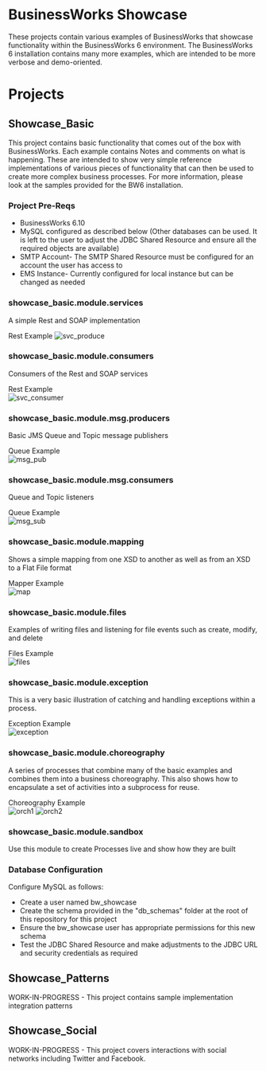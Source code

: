 # BusinessWorks Showcase
These projects contain various examples of BusinessWorks that showcase functionality within the BusinessWorks 6 environment. The BusinessWorks 6 installation contains many more examples, which are intended to be more verbose and demo-oriented.

# Projects
## Showcase_Basic
This project contains basic functionality that comes out of the box with BusinessWorks. Each example contains Notes and comments on what is happening. These are intended to show very simple reference implementations of various pieces of functionality that can then be used to create more complex business processes. For more information, please look at the samples provided for the BW6 installation.

### Project Pre-Reqs
* BusinessWorks 6.10
* MySQL configured as described below (Other databases can be used. It is left to the user to adjust the JDBC Shared Resource and ensure all the required objects are available)
* SMTP Account- The SMTP Shared Resource must be configured for an account the user has access to
* EMS Instance- Currently configured for local instance but can be changed as needed

### showcase_basic.module.services
A simple Rest and SOAP implementation

Rest Example
![svc_produce](https://github.com/jmhenley5326/BW_Showcase/blob/master/screenshots/Rest_Service.png?raw=true)
### showcase_basic.module.consumers
Consumers of the Rest and SOAP services

Rest Example<BR>
![svc_consumer](https://github.com/jmhenley5326/BW_Showcase/blob/master/screenshots/Svc_Consumer.png?raw=true)
### showcase_basic.module.msg.producers
Basic JMS Queue and Topic message publishers

Queue Example<BR>
![msg_pub](https://github.com/jmhenley5326/BW_Showcase/blob/master/screenshots/Msg_Producer.png?raw=true)
### showcase_basic.module.msg.consumers
Queue and Topic listeners

Queue Example<BR>
![msg_sub](https://github.com/jmhenley5326/BW_Showcase/blob/master/screenshots/Msg_Consumer.png?raw=true)
### showcase_basic.module.mapping
Shows a simple mapping from one XSD to another as well as from an XSD to a Flat File format

Mapper Example<BR>
![map](https://github.com/jmhenley5326/BW_Showcase/blob/master/screenshots/Mapper.png?raw=true)
### showcase_basic.module.files
Examples of writing files and listening for file events such as create, modify, and delete

Files Example<BR>
![files](https://github.com/jmhenley5326/BW_Showcase/blob/master/screenshots/File.png?raw=true)
### showcase_basic.module.exception
This is a very basic illustration of catching and handling exceptions within a process.

Exception Example<BR>
![exception](https://github.com/jmhenley5326/BW_Showcase/blob/master/screenshots/Exception.png?raw=true)
### showcase_basic.module.choreography
A series of processes that combine many of the basic examples and combines them into a business choreography. This also shows how to encapsulate a set of activities into a subprocess for reuse.

Choreography Example<BR>
![orch1](https://github.com/jmhenley5326/BW_Showcase/blob/master/screenshots/Orch1.png?raw=true)
![orch2](https://github.com/jmhenley5326/BW_Showcase/blob/master/screenshots/Orch2.png?raw=true)
### showcase_basic.module.sandbox
Use this module to create Processes live and show how they are built

### Database Configuration
Configure MySQL as follows:
* Create a user named bw_showcase
* Create the schema provided in the "db_schemas" folder at the root of this repository for this project
* Ensure the bw_showcase user has appropriate permissions for this new schema
* Test the JDBC Shared Resource and make adjustments to the JDBC URL and security credentials as required

## Showcase_Patterns
WORK-IN-PROGRESS -
This project contains sample implementation integration patterns

## Showcase_Social
WORK-IN-PROGRESS - 
This project covers interactions with social networks including Twitter and Facebook.
